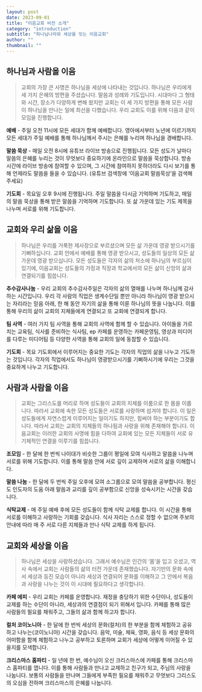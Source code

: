 ```yaml
---
layout: post
date: 2023-09-01
title: "이음교회 비전 소개"
category: "introduction"
subtitle: "하나님나라와 세상을 잇는 이음교회"
author: ""
thumbnail: ""
---
```



  


## **하나님과 사람을 이음**


> 교회의 가장 큰 사명은 하나님을 세상에 나타내는 것입니다. 하나님은 우리에게 세 가지 은혜의 방편을 주셨습니다. 말씀과 성례와 기도입니다. 시대마다 그 형태와 시간, 장소가 다양하게 변해 왔지만 교회는 이 세 가지 방편을 통해 모든 사람이 하나님을 만나는 일에 최선을 다했습니다. 우리 교회도 이를 위해 다음과 같이 모임을 진행합니다.


**예배** - 주일 오전 11시에 모든 세대가 함께 예배합니다. 영아에서부터 노년에 이르기까지 모든 세대가 주일 예배를 통해 하나님께서 주시는 은혜를 누리며 하나님을 경배합니다.


**말씀 묵상** - 매일 오전 8시에 유튜브 라이브 방송으로 진행됩니다. 모든 성도가 날마다 말씀의 은혜를 누리는 것이 무엇보다 중요하기에 온라인으로 말씀을 묵상합니다. 방송 시간에 라이브 방송에 참여할 수 있으며, 그 시간에 참여하지 못하더라도 다시 보기를 통해 언제라도 말씀을 들을 수 있습니다. (유튜브 검색창에 ‘이음교회 말씀묵상’을 검색해 주세요)


**기도회** - 목요일 오후 9시에 진행됩니다. 주일 말씀을 다시금 기억하며 기도하고, 매일의 말씀 묵상을 통해 받은 말씀을 기억하며 기도합니다. 또 삶 가운데 있는 기도 제목을 나누며 서로를 위해 기도합니다.  


<a name="2"></a>


  


  


  


## **교회와 우리 삶을 이음**


> 하나님은 우리를 거룩한 제사장으로 부르셨으며 모든 삶 가운데 영광 받으시기를 기뻐하십니다. 교회 안에서 예배를 통해 영광 받으시고, 성도들의 일상의 모든 삶 가운데 영광 받으십니다. 모든 성도들은 각자의 삶의 처소에 하나님의 부르심이 있기에, 이음교회는 성도들의 가정과 직장과 학교에서의 모든 삶이 신앙의 삶과 연결되기를 힘씁니다.


**추수감사나눔** - 우리 교회의 추수감사주일은 각자의 삶의 열매를 나누며 하나님께 감사하는 시간입니다. 우리 각 사람의 직업은 생계수단일 뿐만 아니라 하나님이 영광 받으시는 자리라는 믿음 아래, 한 해 동안 자기의 삶을 통해 이룬 하나님의 뜻을 나눕니다. 이를 통해 우리의 삶이 교회의 지체들에게 연결되고 또 교회에 연결되게 합니다.


**팀 사역** - 여러 가지 팀 사역을 통해 교회의 사역에 함께 할 수 있습니다. 아이들을 가르치는 교육팀, 식사를 준비하는 식사팀, ep 카페를 운영하는 카페운영팀, 영상과 미디어를 다루는 미디어팀 등 다양한 사역을 통해 교회의 일에 동참할 수 있습니다.


**기도회** - 목요 기도회에서 이루어지는 중요한 기도는 각자의 직업의 삶을 나누고 기도하는 것입니다. 각자의 직업에서도 하나님이 영광받으시기를 기뻐하시기에 우리는 그것을 중요하게 나누고 기도합니다.


<a name="3"></a>


  


  


  


## **사람과 사람을 이음**


> 교회는 그리스도를 머리로 하며 성도들이 교회의 지체를 이룸으로 한 몸을 이룹니다. 따라서 교회에 속한 모든 성도들은 서로를 사랑하며 섬겨야 합니다. 이 일은 성도들에게 자연스럽게 이루어지는 일이기도 하지만, 힘써야 하는 부분이기도 합니다. 따라서 교회는 교회의 지체들의 하나됨과 사랑을 위해 존재해야 합니다. 이음교회는 이러한 교회의 사명에 힘을 다하여 교회에 있는 모든 지체들이 서로 유기체적인 연결을 이루기를 힘씁니다.


**조모임** - 한 달에 한 번씩 나이대가 비슷한 그룹이 평일에 모여 식사하고 말씀을 나누며 서로를 위해 기도합니다. 이를 통해 말씀 안에 서로 깊이 교제하며 서로의 삶을 이해합니다.


**말씀 나눔** - 한 달에 두 번씩 주일 오후에 모여 소그룹으로 모여 말씀을 공부합니다. 평신도 인도자의 도움 아래 말씀과 교리를 깊이 공부함으로 신앙을 성숙시키는 시간을 갖습니다.


**식탁교제** - 매 주일 예배 후에 모든 성도들이 함께 식탁 교제를 합니다. 이 시간을 통해 서로를 이해하고 사랑하는 기회를 갖습니다. 식사 자리는 스스로 정할 수 없으며 주보의 안내에 따라 매 주 서로 다른 지체들과 만나 식탁 교제를 하게 됩니다.


<a name="4"></a>


  


  


  


## **교회와 세상을 이음**


> 하나님은 세상을 사랑하셨습니다. 그래서 예수님은 인간의 ‘몸’을 입고 오셨고, 역사 속에서 교회는 사람들의 삶의 터전 가운데 존재했습니다. 자기만의 문화 속에서 세상과 등진 모습이 아니라 세상과 연결되어 문화를 이해하고 그 안에서 복음과 사랑을 나누는 것이 이 시대에 필요하다고 생각합니다.


**카페 에피** - 우리 교회는 카페를 운영합니다. 재정을 충당하기 위한 수단이나, 성도들이 교제를 하는 수단이 아니라, 세상과의 연결점이 되기 위해서 입니다. 카페를 통해 많은 사람들의 필요를 채워주고, 그들의 삶과 함께 하고자 합니다.


**컬처 코이노니아** -  한 달에 한 번씩 세상의 문화(컬처)의 한 부분을 함께 체험하고 공유하고 나누는(코이노니아) 시간을 갖습니다. 음악, 미술, 체육, 영화, 음식 등 세상 문화의 어떠함을 함께 체험하고 나누고 공부하고 토론하며 교회가 세상에 어떻게 이어질 수 있을지를 모색합니다.


**크리스마스 홈파티** - 일 년에 한 번, 예수님이 오신 크리스마스에 카페를 통해 크리스마스 홈파티를 엽니다. 이를 통해 사람들과 만나고 교제하고 친구가 되고, 주님의 사랑을 나눕니다. 보통의 사람들을 만나며 그들에게  부족한 필요를 채워주고 무엇보다 그리스도의 오심을 전하며 크리스마스의 은혜를 나눕니다.

